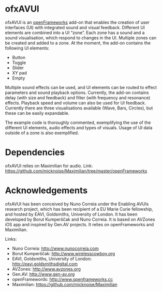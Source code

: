 # ofxAVUI

ofxAVUI is an [openFrameworks](http://www.openframeworks.cc) add-on that enables the creation of user interfaces (UI) with integrated sound and visual feedback. Different UI elements are combined into a UI “zone”. Each zone has a sound and a sound visualisation, which respond to changes in the UI. Multiple zones can be created and added to a zone. At the moment, the add-on contains the following UI elements:
- Button
- Toggle
- Slider
- XY pad
- Empty

Multiple sound effects can be used, and UI elements can be routed to effect parameters and sound playback options. Currently, the add-on contains delay (with size and feedback) and filter (with frequency and resonance) effects. Playback speed and volume can also be used for UI feedback. Currently there are three visualisations available (Wave, Bars, Circles), but these can be easily expandable.

The example code is thoroughly commented, exemplifying the use of the different UI elements, audio effects and types of visuals. Usage of UI data outside of a zone is also exemplified.

# Dependencies

ofxAVUI relies on Maximilian for audio.
Link: https://github.com/micknoise/Maximilian/tree/master/openFrameworks

# Acknowledgements

ofxAVUI has been conceived by Nuno Correia under the Enabling AVUIs research project, which has been recipient of a EU Marie Curie fellowship, and hosted by EAVI, Goldsmiths, University of London. It has been developed by Borut Kumperščak and Nuno Correia. It is based on AVZones iOS app and inspired by Gen.AV projects. It relies on openFrameworks and Maximilian.

Links:
- Nuno Correia: http://www.nunocorreia.com
- Borut Kumperščak: http://www.wirelesscowboy.org
- EAVI, Goldsmiths, University of London: http://eavi.goldsmithsdigital.com
- AVZones: http://www.avzones.org
- Gen.AV: http://www.gen-av.org
- openFramewords: http://www.openframeworks.cc
- Maximilian: https://github.com/micknoise/Maximilian
